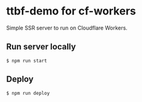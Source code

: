 # ttbf-demo for cf-workers

Simple SSR server to run on Cloudflare Workers.

## Run server locally

```
$ npm run start
```

## Deploy

```
$ npm run deploy
```